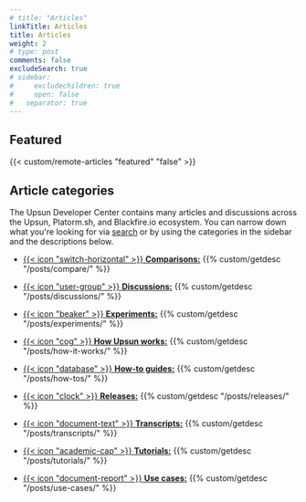 ```yaml
---
# title: "Articles"
linkTitle: Articles
title: Articles
weight: 2
# type: post
comments: false
excludeSearch: true
# sidebar:
#     excludechildren: true
#     open: false
#   separator: true
---
```


## Featured

{{< custom/remote-articles "featured" "false" >}}


## Article categories

The Upsun Developer Center contains many articles and discussions across the Upsun, Platorm.sh, and Blackfire.io ecosystem.
You can narrow down what you're looking for via [search](/search/) or by using the categories in the sidebar and the descriptions below.

- [{{< icon "switch-horizontal" >}} **Comparisons:**](/posts/compare/) {{% custom/getdesc "/posts/compare/" %}}

- [{{< icon "user-group" >}} **Discussions:**](/posts/discussions/) {{% custom/getdesc "/posts/discussions/" %}}

- [{{< icon "beaker" >}} **Experiments:**](/posts/experiments/) {{% custom/getdesc "/posts/experiments/" %}}

- [{{< icon "cog" >}} **How Upsun works:**](/posts/how-it-works/) {{% custom/getdesc "/posts/how-it-works/" %}}

- [{{< icon "database" >}} **How-to guides:**](/posts/how-tos/) {{% custom/getdesc "/posts/how-tos/" %}}

- [{{< icon "clock" >}} **Releases:**](/posts/releases/) {{% custom/getdesc "/posts/releases/" %}}

- [{{< icon "document-text" >}} **Transcripts:**](/posts/transcripts/) {{% custom/getdesc "/posts/transcripts/" %}}

- [{{< icon "academic-cap" >}} **Tutorials:**](/posts/tutorials/) {{% custom/getdesc "/posts/tutorials/" %}}

- [{{< icon "document-report" >}} **Use cases:**](/posts/use-cases/) {{% custom/getdesc "/posts/use-cases/" %}}
